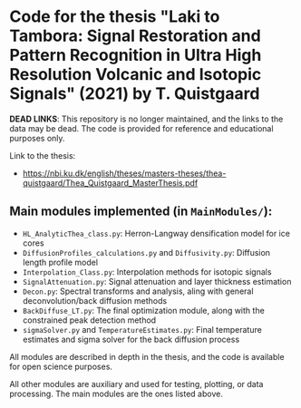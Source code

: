 # Code for the thesis "Laki to Tambora: Signal Restoration and Pattern Recognition in Ultra High Resolution Volcanic and Isotopic Signals" (2021) by T. Quistgaard
**DEAD LINKS**: This repository is no longer maintained, and the links to the data may be dead. The code is provided for reference and educational purposes only.

Link to the thesis:
- https://nbi.ku.dk/english/theses/masters-theses/thea-quistgaard/Thea_Quistgaard_MasterThesis.pdf

## Main modules implemented (in `MainModules/`):
- `HL_AnalyticThea_class.py`: Herron-Langway densification model for ice cores
- `DiffusionProfiles_calculations.py` and `Diffusivity.py`: Diffusion length profile model
- `Interpolation_Class.py`: Interpolation methods for isotopic signals
- `SignalAttenuation.py`: Signal attenuation and layer thickness estimation
- `Decon.py`: Spectral transforms and analysis, aling with general deconvolution/back diffusion methods
- `BackDiffuse_LT.py`: The final optimization module, along with the constrained peak detection method
- `sigmaSolver.py` and `TemperatureEstimates.py`: Final temperature estimates and sigma solver for the back diffusion process

All modules are described in depth in the thesis, and the code is available for open science purposes.


All other modules are auxiliary and used for testing, plotting, or data processing. The main modules are the ones listed above.